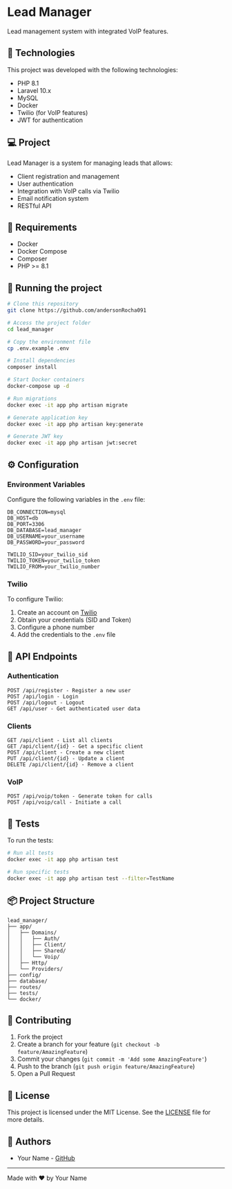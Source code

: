 # Lead Manager

Lead management system with integrated VoIP features.

## 🚀 Technologies

This project was developed with the following technologies:

- PHP 8.1
- Laravel 10.x
- MySQL
- Docker
- Twilio (for VoIP features)
- JWT for authentication

## 💻 Project

Lead Manager is a system for managing leads that allows:

- Client registration and management
- User authentication
- Integration with VoIP calls via Twilio
- Email notification system
- RESTful API

## 🔧 Requirements

- Docker
- Docker Compose
- Composer
- PHP >= 8.1

## 🎲 Running the project

```bash
# Clone this repository
git clone https://github.com/andersonRocha091

# Access the project folder
cd lead_manager

# Copy the environment file
cp .env.example .env

# Install dependencies
composer install

# Start Docker containers
docker-compose up -d

# Run migrations
docker exec -it app php artisan migrate

# Generate application key
docker exec -it app php artisan key:generate

# Generate JWT key
docker exec -it app php artisan jwt:secret
```

## ⚙️ Configuration

### Environment Variables

Configure the following variables in the `.env` file:

```env
DB_CONNECTION=mysql
DB_HOST=db
DB_PORT=3306
DB_DATABASE=lead_manager
DB_USERNAME=your_username
DB_PASSWORD=your_password

TWILIO_SID=your_twilio_sid
TWILIO_TOKEN=your_twilio_token
TWILIO_FROM=your_twilio_number
```

### Twilio

To configure Twilio:

1. Create an account on [Twilio](https://www.twilio.com)
2. Obtain your credentials (SID and Token)
3. Configure a phone number
4. Add the credentials to the `.env` file

## 📝 API Endpoints

### Authentication

```
POST /api/register - Register a new user
POST /api/login - Login
POST /api/logout - Logout
GET /api/user - Get authenticated user data
```

### Clients

```
GET /api/client - List all clients
GET /api/client/{id} - Get a specific client
POST /api/client - Create a new client
PUT /api/client/{id} - Update a client
DELETE /api/client/{id} - Remove a client
```

### VoIP

```
POST /api/voip/token - Generate token for calls
POST /api/voip/call - Initiate a call
```

## 🧪 Tests

To run the tests:

```bash
# Run all tests
docker exec -it app php artisan test

# Run specific tests
docker exec -it app php artisan test --filter=TestName
```

## 📦 Project Structure

```
lead_manager/
├── app/
│   ├── Domains/
│   │   ├── Auth/
│   │   ├── Client/
│   │   ├── Shared/
│   │   └── Voip/
│   ├── Http/
│   └── Providers/
├── config/
├── database/
├── routes/
├── tests/
└── docker/
```

## 🤝 Contributing

1. Fork the project
2. Create a branch for your feature (`git checkout -b feature/AmazingFeature`)
3. Commit your changes (`git commit -m 'Add some AmazingFeature'`)
4. Push to the branch (`git push origin feature/AmazingFeature`)
5. Open a Pull Request

## 📄 License

This project is licensed under the MIT License. See the [LICENSE](LICENSE.md) file for more details.

## 👥 Authors

- Your Name - [GitHub](https://github.com/andersonRocha091)

---

Made with ♥ by Your Name